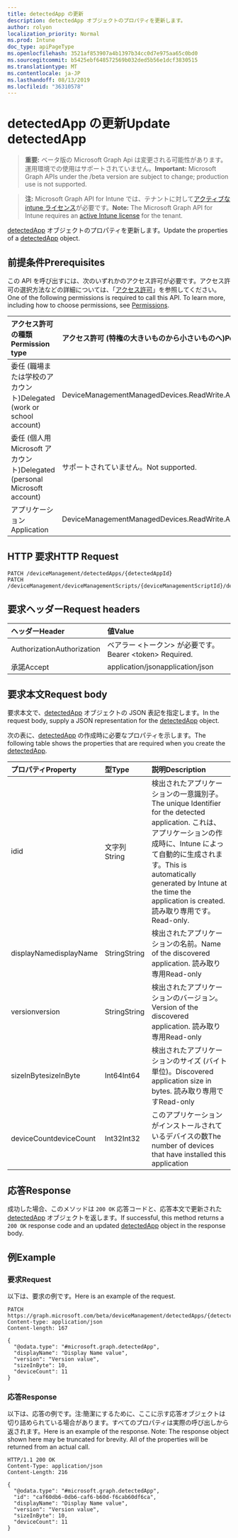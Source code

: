 ```yaml
---
title: detectedApp の更新
description: detectedApp オブジェクトのプロパティを更新します。
author: rolyon
localization_priority: Normal
ms.prod: Intune
doc_type: apiPageType
ms.openlocfilehash: 3521af853907a4b1397b34cc0d7e975aa65c0bd0
ms.sourcegitcommit: b5425ebf648572569b032ded5b56e1dcf3830515
ms.translationtype: MT
ms.contentlocale: ja-JP
ms.lasthandoff: 08/13/2019
ms.locfileid: "36310578"
---
```

# <a name="update-detectedapp"></a><span data-ttu-id="99941-103">detectedApp の更新</span><span class="sxs-lookup"><span data-stu-id="99941-103">Update detectedApp</span></span>

> <span data-ttu-id="99941-104">**重要:** ベータ版の Microsoft Graph Api は変更される可能性があります。運用環境での使用はサポートされていません。</span><span class="sxs-lookup"><span data-stu-id="99941-104">**Important:** Microsoft Graph APIs under the /beta version are subject to change; production use is not supported.</span></span>

> <span data-ttu-id="99941-105">**注:** Microsoft Graph API for Intune では、テナントに対して[アクティブな intune ライセンス](https://go.microsoft.com/fwlink/?linkid=839381)が必要です。</span><span class="sxs-lookup"><span data-stu-id="99941-105">**Note:** The Microsoft Graph API for Intune requires an [active Intune license](https://go.microsoft.com/fwlink/?linkid=839381) for the tenant.</span></span>

<span data-ttu-id="99941-106">[detectedApp](../resources/intune-devices-detectedapp.md) オブジェクトのプロパティを更新します。</span><span class="sxs-lookup"><span data-stu-id="99941-106">Update the properties of a [detectedApp](../resources/intune-devices-detectedapp.md) object.</span></span>

## <a name="prerequisites"></a><span data-ttu-id="99941-107">前提条件</span><span class="sxs-lookup"><span data-stu-id="99941-107">Prerequisites</span></span>
<span data-ttu-id="99941-p101">この API を呼び出すには、次のいずれかのアクセス許可が必要です。アクセス許可の選択方法などの詳細については、「[アクセス許可](/graph/permissions-reference)」を参照してください。</span><span class="sxs-lookup"><span data-stu-id="99941-p101">One of the following permissions is required to call this API. To learn more, including how to choose permissions, see [Permissions](/graph/permissions-reference).</span></span>

|<span data-ttu-id="99941-110">アクセス許可の種類</span><span class="sxs-lookup"><span data-stu-id="99941-110">Permission type</span></span>|<span data-ttu-id="99941-111">アクセス許可 (特権の大きいものから小さいものへ)</span><span class="sxs-lookup"><span data-stu-id="99941-111">Permissions (from most to least privileged)</span></span>|
|:---|:---|
|<span data-ttu-id="99941-112">委任 (職場または学校のアカウント)</span><span class="sxs-lookup"><span data-stu-id="99941-112">Delegated (work or school account)</span></span>|<span data-ttu-id="99941-113">DeviceManagementManagedDevices.ReadWrite.All</span><span class="sxs-lookup"><span data-stu-id="99941-113">DeviceManagementManagedDevices.ReadWrite.All</span></span>|
|<span data-ttu-id="99941-114">委任 (個人用 Microsoft アカウント)</span><span class="sxs-lookup"><span data-stu-id="99941-114">Delegated (personal Microsoft account)</span></span>|<span data-ttu-id="99941-115">サポートされていません。</span><span class="sxs-lookup"><span data-stu-id="99941-115">Not supported.</span></span>|
|<span data-ttu-id="99941-116">アプリケーション</span><span class="sxs-lookup"><span data-stu-id="99941-116">Application</span></span>|<span data-ttu-id="99941-117">DeviceManagementManagedDevices.ReadWrite.All</span><span class="sxs-lookup"><span data-stu-id="99941-117">DeviceManagementManagedDevices.ReadWrite.All</span></span>|

## <a name="http-request"></a><span data-ttu-id="99941-118">HTTP 要求</span><span class="sxs-lookup"><span data-stu-id="99941-118">HTTP Request</span></span>
<!-- {
  "blockType": "ignored"
}
-->
``` http
PATCH /deviceManagement/detectedApps/{detectedAppId}
PATCH /deviceManagement/deviceManagementScripts/{deviceManagementScriptId}/deviceRunStates/{deviceManagementScriptDeviceStateId}/managedDevice/detectedApps/{detectedAppId}
```

## <a name="request-headers"></a><span data-ttu-id="99941-119">要求ヘッダー</span><span class="sxs-lookup"><span data-stu-id="99941-119">Request headers</span></span>
|<span data-ttu-id="99941-120">ヘッダー</span><span class="sxs-lookup"><span data-stu-id="99941-120">Header</span></span>|<span data-ttu-id="99941-121">値</span><span class="sxs-lookup"><span data-stu-id="99941-121">Value</span></span>|
|:---|:---|
|<span data-ttu-id="99941-122">Authorization</span><span class="sxs-lookup"><span data-stu-id="99941-122">Authorization</span></span>|<span data-ttu-id="99941-123">ベアラー &lt;トークン&gt; が必要です。</span><span class="sxs-lookup"><span data-stu-id="99941-123">Bearer &lt;token&gt; Required.</span></span>|
|<span data-ttu-id="99941-124">承諾</span><span class="sxs-lookup"><span data-stu-id="99941-124">Accept</span></span>|<span data-ttu-id="99941-125">application/json</span><span class="sxs-lookup"><span data-stu-id="99941-125">application/json</span></span>|

## <a name="request-body"></a><span data-ttu-id="99941-126">要求本文</span><span class="sxs-lookup"><span data-stu-id="99941-126">Request body</span></span>
<span data-ttu-id="99941-127">要求本文で、[detectedApp](../resources/intune-devices-detectedapp.md) オブジェクトの JSON 表記を指定します。</span><span class="sxs-lookup"><span data-stu-id="99941-127">In the request body, supply a JSON representation for the [detectedApp](../resources/intune-devices-detectedapp.md) object.</span></span>

<span data-ttu-id="99941-128">次の表に、[detectedApp](../resources/intune-devices-detectedapp.md) の作成時に必要なプロパティを示します。</span><span class="sxs-lookup"><span data-stu-id="99941-128">The following table shows the properties that are required when you create the [detectedApp](../resources/intune-devices-detectedapp.md).</span></span>

|<span data-ttu-id="99941-129">プロパティ</span><span class="sxs-lookup"><span data-stu-id="99941-129">Property</span></span>|<span data-ttu-id="99941-130">型</span><span class="sxs-lookup"><span data-stu-id="99941-130">Type</span></span>|<span data-ttu-id="99941-131">説明</span><span class="sxs-lookup"><span data-stu-id="99941-131">Description</span></span>|
|:---|:---|:---|
|<span data-ttu-id="99941-132">id</span><span class="sxs-lookup"><span data-stu-id="99941-132">id</span></span>|<span data-ttu-id="99941-133">文字列</span><span class="sxs-lookup"><span data-stu-id="99941-133">String</span></span>|<span data-ttu-id="99941-134">検出されたアプリケーションの一意識別子。</span><span class="sxs-lookup"><span data-stu-id="99941-134">The unique Identifier for the detected application.</span></span> <span data-ttu-id="99941-135">これは、アプリケーションの作成時に、Intune によって自動的に生成されます。</span><span class="sxs-lookup"><span data-stu-id="99941-135">This is automatically generated by Intune at the time the application is created.</span></span> <span data-ttu-id="99941-136">読み取り専用です。</span><span class="sxs-lookup"><span data-stu-id="99941-136">Read-only.</span></span>|
|<span data-ttu-id="99941-137">displayName</span><span class="sxs-lookup"><span data-stu-id="99941-137">displayName</span></span>|<span data-ttu-id="99941-138">String</span><span class="sxs-lookup"><span data-stu-id="99941-138">String</span></span>|<span data-ttu-id="99941-139">検出されたアプリケーションの名前。</span><span class="sxs-lookup"><span data-stu-id="99941-139">Name of the discovered application.</span></span> <span data-ttu-id="99941-140">読み取り専用</span><span class="sxs-lookup"><span data-stu-id="99941-140">Read-only</span></span>|
|<span data-ttu-id="99941-141">version</span><span class="sxs-lookup"><span data-stu-id="99941-141">version</span></span>|<span data-ttu-id="99941-142">String</span><span class="sxs-lookup"><span data-stu-id="99941-142">String</span></span>|<span data-ttu-id="99941-143">検出されたアプリケーションのバージョン。</span><span class="sxs-lookup"><span data-stu-id="99941-143">Version of the discovered application.</span></span> <span data-ttu-id="99941-144">読み取り専用</span><span class="sxs-lookup"><span data-stu-id="99941-144">Read-only</span></span>|
|<span data-ttu-id="99941-145">sizeInByte</span><span class="sxs-lookup"><span data-stu-id="99941-145">sizeInByte</span></span>|<span data-ttu-id="99941-146">Int64</span><span class="sxs-lookup"><span data-stu-id="99941-146">Int64</span></span>|<span data-ttu-id="99941-147">検出されたアプリケーションのサイズ (バイト単位)。</span><span class="sxs-lookup"><span data-stu-id="99941-147">Discovered application size in bytes.</span></span> <span data-ttu-id="99941-148">読み取り専用です</span><span class="sxs-lookup"><span data-stu-id="99941-148">Read-only</span></span>|
|<span data-ttu-id="99941-149">deviceCount</span><span class="sxs-lookup"><span data-stu-id="99941-149">deviceCount</span></span>|<span data-ttu-id="99941-150">Int32</span><span class="sxs-lookup"><span data-stu-id="99941-150">Int32</span></span>|<span data-ttu-id="99941-151">このアプリケーションがインストールされているデバイスの数</span><span class="sxs-lookup"><span data-stu-id="99941-151">The number of devices that have installed this application</span></span>|



## <a name="response"></a><span data-ttu-id="99941-152">応答</span><span class="sxs-lookup"><span data-stu-id="99941-152">Response</span></span>
<span data-ttu-id="99941-153">成功した場合、このメソッドは `200 OK` 応答コードと、応答本文で更新された [detectedApp](../resources/intune-devices-detectedapp.md) オブジェクトを返します。</span><span class="sxs-lookup"><span data-stu-id="99941-153">If successful, this method returns a `200 OK` response code and an updated [detectedApp](../resources/intune-devices-detectedapp.md) object in the response body.</span></span>

## <a name="example"></a><span data-ttu-id="99941-154">例</span><span class="sxs-lookup"><span data-stu-id="99941-154">Example</span></span>

### <a name="request"></a><span data-ttu-id="99941-155">要求</span><span class="sxs-lookup"><span data-stu-id="99941-155">Request</span></span>
<span data-ttu-id="99941-156">以下は、要求の例です。</span><span class="sxs-lookup"><span data-stu-id="99941-156">Here is an example of the request.</span></span>
``` http
PATCH https://graph.microsoft.com/beta/deviceManagement/detectedApps/{detectedAppId}
Content-type: application/json
Content-length: 167

{
  "@odata.type": "#microsoft.graph.detectedApp",
  "displayName": "Display Name value",
  "version": "Version value",
  "sizeInByte": 10,
  "deviceCount": 11
}
```

### <a name="response"></a><span data-ttu-id="99941-157">応答</span><span class="sxs-lookup"><span data-stu-id="99941-157">Response</span></span>
<span data-ttu-id="99941-p106">以下は、応答の例です。注:簡潔にするために、ここに示す応答オブジェクトは切り詰められている場合があります。すべてのプロパティは実際の呼び出しから返されます。</span><span class="sxs-lookup"><span data-stu-id="99941-p106">Here is an example of the response. Note: The response object shown here may be truncated for brevity. All of the properties will be returned from an actual call.</span></span>
``` http
HTTP/1.1 200 OK
Content-Type: application/json
Content-Length: 216

{
  "@odata.type": "#microsoft.graph.detectedApp",
  "id": "caf60db6-0db6-caf6-b60d-f6cab60df6ca",
  "displayName": "Display Name value",
  "version": "Version value",
  "sizeInByte": 10,
  "deviceCount": 11
}
```







